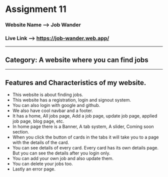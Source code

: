# Assignment 11

### Website Name -->  Job Wander
### Live Link -->  https://job-wander.web.app/
----------------------------------------
## Category:  A website where you can find jobs
----------------------------------------
## Features and Characteristics of my website.
- This website is about finding jobs.
- This website has a registration, login and signout system.
- You can also login with google and github.
- We also have cool navbar and a footer.
- It has a home, All jobs page, Add a job page, update job page, applied job page, blog page, etc.
- In home page there is a Banner, A tab system, A slider, Coming soon section.
- When you click the button of cards in the tabs it will take you to a page with the details of the card.
- You can see details of every card. Every card has its own details page. But you can see the details after you login only.
- You can add your own job and also update them.
- You can delete your jobs too.
- Lastly an error page.

